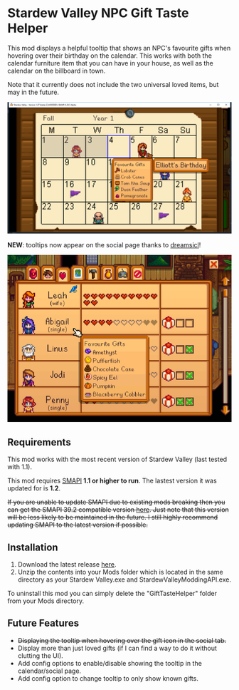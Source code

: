 Stardew Valley NPC Gift Taste Helper
====================================

This mod displays a helpful tooltip that shows an NPC's favourite gifts when hovering over their birthday on the calendar.
This works with both the calendar furniture item that you can have in your house, as well as the calendar on the billboard in town.

Note that it currently does not include the two universal loved items, but may in the future.

![Calendar preview image](images/calendar_example.png?raw=true)

**NEW**: tooltips now appear on the social page thanks to [dreamsicl](https://github.com/dreamsicl)!

![Social page preview image](images/social_page_example.png?raw=true)

## Requirements

This mod works with the most recent version of Stardew Valley (last tested with 1.1).

This mod requires [SMAPI](https://github.com/ClxS/SMAPI) __1.1 or higher to run__. The lastest version it was updated for is **1.2**.

~~If you are unable to update SMAPI due to existing mods breaking then you can get the SMAPI 39.2 compatible version [here](https://github.com/tstaples/GiftTasteHelper/releases/tag/0.9).
Just note that this version will be less likely to be maintained in the future. I still highly recommend updating SMAPI to the latest version if possible.~~

## Installation

1. Download the latest release [here](https://github.com/tstaples/GiftTasteHelper/releases).
2. Unzip the contents into your Mods folder which is located in the same directory as your Stardew Valley.exe and StardewValleyModdingAPI.exe.

To uninstall this mod you can simply delete the "GiftTasteHelper" folder from your Mods directory.

## Future Features

- ~~Displaying the tooltip when hovering over the gift icon in the social tab.~~
- Display more than just loved gifts (if I can find a way to do it without clutting the UI).
- Add config options to enable/disable showing the tooltip in the calendar/social page.
- Add config option to change tooltip to only show known gifts.